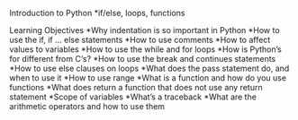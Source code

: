 Introduction to Python
*if/else, loops, functions

Learning Objectives
*Why indentation is so important in Python
*How to use the if, if ... else statements
*How to use comments
*How to affect values to variables
*How to use the while and for loops
*How is Python’s for different from C‘s?
*How to use the break and continues statements
*How to use else clauses on loops
*What does the pass statement do, and when to use it
*How to use range
*What is a function and how do you use functions
*What does return a function that does not use any return statement
*Scope of variables
*What’s a traceback
*What are the arithmetic operators and how to use them
